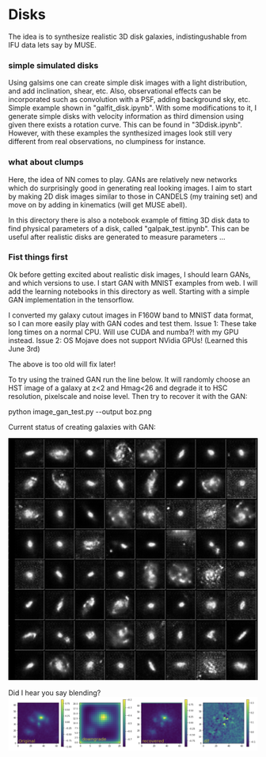 # Disks

The idea is to synthesize realistic 3D disk galaxies, indistingushable from IFU data lets say by MUSE. 

### simple simulated disks
Using galsims one can create simple disk images with a light distribution, and add inclination, shear, etc. Also, observational effects can be incorporated such as convolution with a PSF, adding background sky, etc. Simple example shown in "galfit_disk.ipynb". With some modifications to it, I generate simple disks with velocity information as third dimension using given there exists a rotation curve. This can be found in "3Ddisk.ipynb". However, with these examples the synthesized images look still very different from real observations, no clumpiness for instance.

### what about clumps
Here, the idea of NN comes to play. GANs are relatively new networks which do surprisingly good in generating real looking images. I aim to start by making 2D disk images similar to those in CANDELS (my training set) and move on by adding in kinematics (will get MUSE abell). 

In this directory there is also a notebook example of fitting 3D disk data to find physical parameters of a disk, called "galpak_test.ipynb". This can be useful after realistic disks are generated to measure parameters ...


### Fist things first

Ok before getting excited about realistic disk images, I should learn GANs, and which versions to use. I start GAN with MNIST examples from web. I will add the learning notebooks in this directory as well. Starting with a simple GAN implementation in the tensorflow.

I converted my galaxy cutout images in F160W band to MNIST data format, so I can more easily play with GAN codes and test them. 
Issue 1: These take long times on a normal CPU. Will use CUDA and numba?! with my GPU instead.
Issue 2: OS Mojave does not support NVidia GPUs! (Learned this June 3rd)

The above is too old will fix later!

To try using the trained GAN run the line below. It will randomly choose an HST image of a galaxy at z<2 and Hmag<26 and degrade it to HSC resolution, pixelscale and noise level. Then try to recover it with the GAN:

python image_gan_test.py --output boz.png

Current status of creating galaxies with GAN:

![nice_fakes](https://github.com/xoubish/disks/blob/master/nice_fake.png)

Did I hear you say blending?
![blended](https://github.com/xoubish/disks/blob/master/blending.png)
